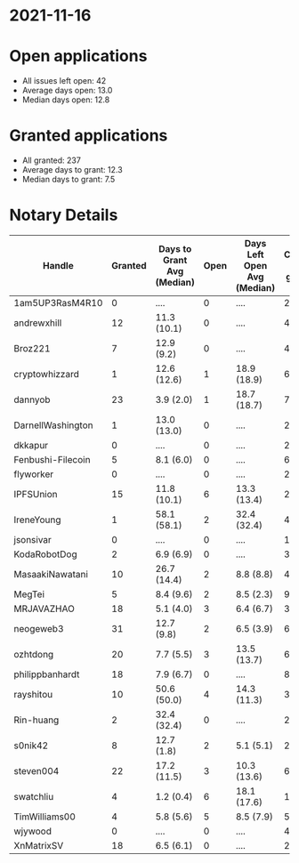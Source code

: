 2021-11-16
==========

# Open applications

- All issues left open: 42
- Average days open: 13.0
- Median days open: 12.8

# Granted applications

- All granted: 237
- Average days to grant: 12.3
- Median days to grant: 7.5

# Notary Details

| Handle            |   Granted | Days to Grant Avg (Median)   |   Open | Days Left Open Avg (Median)   |   Closed (no grant) |
|-------------------|-----------|------------------------------|--------|-------------------------------|---------------------|
| 1am5UP3RasM4R10   |         0 | ....                         |      0 | ....                          |                   2 |
| andrewxhill       |        12 | 11.3  (10.1)                 |      0 | ....                          |                  45 |
| Broz221           |         7 | 12.9  (9.2)                  |      0 | ....                          |                  48 |
| cryptowhizzard    |         1 | 12.6  (12.6)                 |      1 | 18.9  (18.9)                  |                   6 |
| dannyob           |        23 | 3.9  (2.0)                   |      1 | 18.7  (18.7)                  |                  75 |
| DarnellWashington |         1 | 13.0  (13.0)                 |      0 | ....                          |                   2 |
| dkkapur           |         0 | ....                         |      0 | ....                          |                   2 |
| Fenbushi-Filecoin |         5 | 8.1  (6.0)                   |      0 | ....                          |                  67 |
| flyworker         |         0 | ....                         |      0 | ....                          |                   2 |
| IPFSUnion         |        15 | 11.8  (10.1)                 |      6 | 13.3  (13.4)                  |                  27 |
| IreneYoung        |         1 | 58.1  (58.1)                 |      2 | 32.4  (32.4)                  |                   4 |
| jsonsivar         |         0 | ....                         |      0 | ....                          |                  13 |
| KodaRobotDog      |         2 | 6.9  (6.9)                   |      0 | ....                          |                   3 |
| MasaakiNawatani   |        10 | 26.7  (14.4)                 |      2 | 8.8  (8.8)                    |                  45 |
| MegTei            |         5 | 8.4  (9.6)                   |      2 | 8.5  (2.3)                    |                   9 |
| MRJAVAZHAO        |        18 | 5.1  (4.0)                   |      3 | 6.4  (6.7)                    |                  35 |
| neogeweb3         |        31 | 12.7  (9.8)                  |      2 | 6.5  (3.9)                    |                  60 |
| ozhtdong          |        20 | 7.7  (5.5)                   |      3 | 13.5  (13.7)                  |                  66 |
| philippbanhardt   |        18 | 7.9  (6.7)                   |      0 | ....                          |                  81 |
| rayshitou         |        10 | 50.6  (50.0)                 |      4 | 14.3  (11.3)                  |                  36 |
| Rin-huang         |         2 | 32.4  (32.4)                 |      0 | ....                          |                   2 |
| s0nik42           |         8 | 12.7  (1.8)                  |      2 | 5.1  (5.1)                    |                  25 |
| steven004         |        22 | 17.2  (11.5)                 |      3 | 10.3  (13.6)                  |                  68 |
| swatchliu         |         4 | 1.2  (0.4)                   |      6 | 18.1  (17.6)                  |                  10 |
| TimWilliams00     |         4 | 5.8  (5.6)                   |      5 | 8.5  (7.9)                    |                   5 |
| wjywood           |         0 | ....                         |      0 | ....                          |                   4 |
| XnMatrixSV        |        18 | 6.5  (6.1)                   |      0 | ....                          |                  28 |